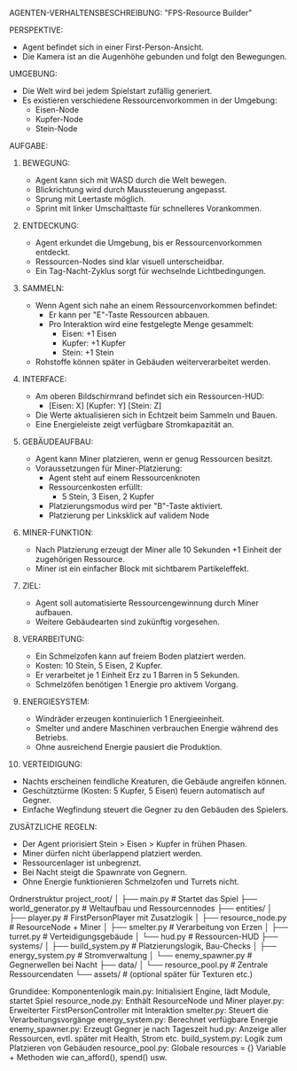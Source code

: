 AGENTEN-VERHALTENSBESCHREIBUNG: "FPS-Resource Builder"

PERSPEKTIVE:
- Agent befindet sich in einer First-Person-Ansicht.
- Die Kamera ist an die Augenhöhe gebunden und folgt den Bewegungen.

UMGEBUNG:
- Die Welt wird bei jedem Spielstart zufällig generiert.
- Es existieren verschiedene Ressourcenvorkommen in der Umgebung:
  - Eisen-Node
  - Kupfer-Node
  - Stein-Node

AUFGABE:
1. BEWEGUNG:
   - Agent kann sich mit WASD durch die Welt bewegen.
   - Blickrichtung wird durch Maussteuerung angepasst.
   - Sprung mit Leertaste möglich.
   - Sprint mit linker Umschalttaste für schnelleres Vorankommen.

2. ENTDECKUNG:
   - Agent erkundet die Umgebung, bis er Ressourcenvorkommen entdeckt.
   - Ressourcen-Nodes sind klar visuell unterscheidbar.
   - Ein Tag-Nacht-Zyklus sorgt für wechselnde Lichtbedingungen.

3. SAMMELN:
   - Wenn Agent sich nahe an einem Ressourcenvorkommen befindet:
     - Er kann per "E"-Taste Ressourcen abbauen.
     - Pro Interaktion wird eine festgelegte Menge gesammelt:
       - Eisen: +1 Eisen
       - Kupfer: +1 Kupfer
       - Stein: +1 Stein
   - Rohstoffe können später in Gebäuden weiterverarbeitet werden.

4. INTERFACE:
   - Am oberen Bildschirmrand befindet sich ein Ressourcen-HUD:
     - [Eisen: X] [Kupfer: Y] [Stein: Z]
   - Die Werte aktualisieren sich in Echtzeit beim Sammeln und Bauen.
   - Eine Energieleiste zeigt verfügbare Stromkapazität an.

5. GEBÄUDEAUFBAU:
   - Agent kann Miner platzieren, wenn er genug Ressourcen besitzt.
   - Voraussetzungen für Miner-Platzierung:
     - Agent steht auf einem Ressourcenknoten
     - Ressourcenkosten erfüllt:
       - 5 Stein, 3 Eisen, 2 Kupfer
     - Platzierungsmodus wird per "B"-Taste aktiviert.
     - Platzierung per Linksklick auf validem Node

6. MINER-FUNKTION:
   - Nach Platzierung erzeugt der Miner alle 10 Sekunden +1 Einheit der zugehörigen Ressource.
   - Miner ist ein einfacher Block mit sichtbarem Partikeleffekt.

7. ZIEL:
   - Agent soll automatisierte Ressourcengewinnung durch Miner aufbauen.
   - Weitere Gebäudearten sind zukünftig vorgesehen.

8. VERARBEITUNG:
   - Ein Schmelzofen kann auf freiem Boden platziert werden.
   - Kosten: 10 Stein, 5 Eisen, 2 Kupfer.
   - Er verarbeitet je 1 Einheit Erz zu 1 Barren in 5 Sekunden.
   - Schmelzöfen benötigen 1 Energie pro aktivem Vorgang.

9. ENERGIESYSTEM:
   - Windräder erzeugen kontinuierlich 1 Energieeinheit.
   - Smelter und andere Maschinen verbrauchen Energie während des Betriebs.
   - Ohne ausreichend Energie pausiert die Produktion.

10. VERTEIDIGUNG:
   - Nachts erscheinen feindliche Kreaturen, die Gebäude angreifen können.
   - Geschütztürme (Kosten: 5 Kupfer, 5 Eisen) feuern automatisch auf Gegner.
   - Einfache Wegfindung steuert die Gegner zu den Gebäuden des Spielers.

ZUSÄTZLICHE REGELN:
- Der Agent priorisiert Stein > Eisen > Kupfer in frühen Phasen.
- Miner dürfen nicht überlappend platziert werden.
- Ressourcenlager ist unbegrenzt.
- Bei Nacht steigt die Spawnrate von Gegnern.
- Ohne Energie funktionieren Schmelzofen und Turrets nicht.

Ordnerstruktur
project_root/
│
├── main.py              # Startet das Spiel
├── world_generator.py   # Weltaufbau und Ressourcennodes
├── entities/
│   ├── player.py        # FirstPersonPlayer mit Zusatzlogik
│   ├── resource_node.py # ResourceNode + Miner
│   ├── smelter.py       # Verarbeitung von Erzen
│   ├── turret.py        # Verteidigungsgebäude
│   └── hud.py           # Ressourcen-HUD
├── systems/
│   ├── build_system.py  # Platzierungslogik, Bau-Checks
│   ├── energy_system.py # Stromverwaltung
│   └── enemy_spawner.py # Gegnerwellen bei Nacht
├── data/
│   └── resource_pool.py # Zentrale Ressourcendaten
└── assets/              # (optional später für Texturen etc.)

Grundidee: Komponentenlogik
main.py: Initialisiert Engine, lädt Module, startet Spiel
resource_node.py: Enthält ResourceNode und Miner
player.py: Erweiterter FirstPersonController mit Interaktion
smelter.py: Steuert die Verarbeitungsvorgänge
energy_system.py: Berechnet verfügbare Energie
enemy_spawner.py: Erzeugt Gegner je nach Tageszeit
hud.py: Anzeige aller Ressourcen, evtl. später mit Health, Strom etc.
build_system.py: Logik zum Platzieren von Gebäuden
resource_pool.py: Globale resources = {} Variable + Methoden wie can_afford(), spend() usw.
